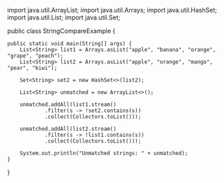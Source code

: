 import java.util.ArrayList;
import java.util.Arrays;
import java.util.HashSet;
import java.util.List;
import java.util.Set;

public class StringCompareExample {
    
    public static void main(String[] args) {
        List<String> list1 = Arrays.asList("apple", "banana", "orange", "grape", "peach");
        List<String> list2 = Arrays.asList("apple", "orange", "mango", "pear", "kiwi");
        
        Set<String> set2 = new HashSet<>(list2);
        
        List<String> unmatched = new ArrayList<>();
        
        unmatched.addAll(list1.stream()
                .filter(s -> !set2.contains(s))
                .collect(Collectors.toList()));
        
        unmatched.addAll(list2.stream()
                .filter(s -> !list1.contains(s))
                .collect(Collectors.toList()));
        
        System.out.println("Unmatched strings: " + unmatched);
    }
}
